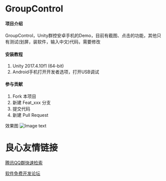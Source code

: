 # GroupControl

#### 项目介绍
GroupControl，Unity群控安卓手机的Demo，目前有截图、点击的功能，其他只有测试(划屏，装软件，输入中文)代码，需要修改

#### 安装教程

1. Unity 2017.4.10f1 (64-bit)
2. Android手机打开开发者选项，打开USB调试

#### 参与贡献

1. Fork 本项目
2. 新建 Feat_xxx 分支
3. 提交代码
4. 新建 Pull Request

效果图
![Image text](https://www.xuefei.net.cn/usr/uploads/2019/03/2061589152.jpg)

 # 良心友情链接

[腾讯QQ群快速检索](http://u.720life.cn/s/8cf73f7c)

[软件免费开发论坛](http://u.720life.cn/s/bbb01dc0)